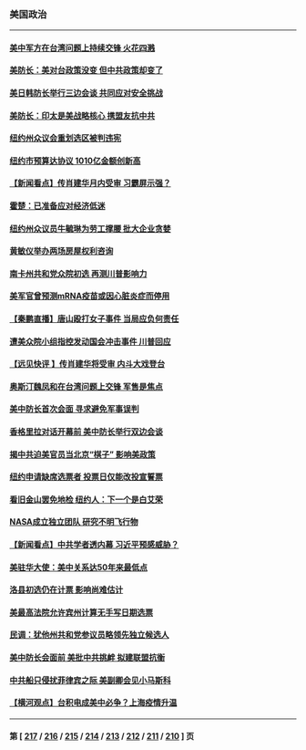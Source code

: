 ### 美国政治
---
#### [美中军方在台湾问题上持续交锋 火花四溅](../../pages/ncid1078159/n13757334.md) 
#### [美防长：美对台政策没变 但中共政策却变了](../../pages/ncid1078159/n13757281.md) 
#### [美日韩防长举行三边会谈 共同应对安全挑战](../../pages/ncid1078159/n13757125.md) 
#### [美防长：印太是美战略核心 携盟友抗中共](../../pages/ncid1078159/n13757037.md) 
#### [纽约州众议会重划选区被判违宪](../../pages/ncid1078159/n13756995.md) 
#### [纽约市预算达协议 1010亿金额创新高](../../pages/ncid1078159/n13756993.md) 
#### [【新闻看点】传肖建华月内受审 习霸屏示强？](../../pages/ncid1078159/n13756863.md) 
#### [霍楚：已准备应对经济低迷](../../pages/ncid1078159/n13757023.md) 
#### [纽约州众议员牛毓琳为劳工撑腰 批大企业贪婪](../../pages/ncid1078159/n13757025.md) 
#### [黄敏仪举办两场房屋权利咨询](../../pages/ncid1078159/n13757032.md) 
#### [南卡州共和党众院初选 再测川普影响力](../../pages/ncid1078159/n13756824.md) 
#### [美军官曾预测mRNA疫苗或因心脏炎症而停用](../../pages/ncid1078159/n13756875.md) 
#### [【秦鹏直播】唐山殴打女子事件 当局应负何责任](../../pages/ncid1078159/n13756831.md) 
#### [遭美众院小组指控发动国会冲击事件 川普回应](../../pages/ncid1078159/n13756742.md) 
#### [【远见快评 】传肖建华将受审 内斗大戏登台](../../pages/ncid1078159/n13756829.md) 
#### [奥斯汀魏凤和在台湾问题上交锋 军售是焦点](../../pages/ncid1078159/n13756729.md) 
#### [美中防长首次会面 寻求避免军事误判](../../pages/ncid1078159/n13756558.md) 
#### [香格里拉对话开幕前 美中防长举行双边会谈](../../pages/ncid1078159/n13756513.md) 
#### [揭中共迫美官员当北京“棋子” 影响美政策](../../pages/ncid1078159/n13756162.md) 
#### [纽约申请缺席选票者 投票日仅能改投宣誓票](../../pages/ncid1078159/n13756298.md) 
#### [看旧金山罢免地检 纽约人：下一个是白艾荣](../../pages/ncid1078159/n13756296.md) 
#### [NASA成立独立团队 研究不明飞行物](../../pages/ncid1078159/n13756316.md) 
#### [【新闻看点】中共学者透内幕 习近平预感威胁？](../../pages/ncid1078159/n13755958.md) 
#### [美驻华大使：美中关系达50年来最低点](../../pages/ncid1078159/n13756184.md) 
#### [洛县初选仍在计票 影响尚难估计](../../pages/ncid1078159/n13756209.md) 
#### [美最高法院允许宾州计算无手写日期选票](../../pages/ncid1078159/n13756225.md) 
#### [民调：犹他州共和党参议员略领先独立候选人](../../pages/ncid1078159/n13756103.md) 
#### [美中防长会面前 美批中共挑衅 拟建联盟抗衡](../../pages/ncid1078159/n13755925.md) 
#### [中共船只侵扰菲律宾之际 美副卿会见小马斯科](../../pages/ncid1078159/n13755986.md) 
#### [【横河观点】台积电成美中必争？上海疫情升温](../../pages/ncid1078159/n13756147.md) 

---
#### 第 [ [217](./217.md) / [216](./216.md) / [215](./215.md) / [214](./214.md) / [213](./213.md) / [212](./212.md) / [211](./211.md) / [210](./210.md) ] 页
